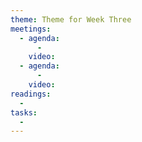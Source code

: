 ```yaml
---
theme: Theme for Week Three
meetings:
  - agenda:
      -
    video:
  - agenda:
      -
    video:
readings:
  -
tasks:
  -
---
```

